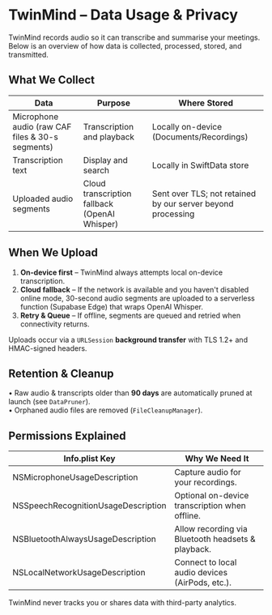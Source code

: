 # TwinMind – Data Usage & Privacy

TwinMind records audio so it can transcribe and summarise your meetings.  Below is an overview of how data is collected, processed, stored, and transmitted.

## What We Collect

| Data | Purpose | Where Stored |
|------|---------|--------------|
| Microphone audio (raw CAF files & 30-s segments) | Transcription and playback | Locally on-device (Documents/Recordings) |
| Transcription text | Display and search | Locally in SwiftData store |
| Uploaded audio segments | Cloud transcription fallback (OpenAI Whisper) | Sent over TLS; not retained by our server beyond processing |

## When We Upload

1. **On-device first** – TwinMind always attempts local on-device transcription.
2. **Cloud fallback** – If the network is available and you haven't disabled online mode, 30-second audio segments are uploaded to a serverless function (Supabase Edge) that wraps OpenAI Whisper.
3. **Retry & Queue** – If offline, segments are queued and retried when connectivity returns.

Uploads occur via a `URLSession` **background transfer** with TLS 1.2+ and HMAC-signed headers.

## Retention & Cleanup

• Raw audio & transcripts older than **90 days** are automatically pruned at launch (see `DataPruner`).  
• Orphaned audio files are removed (`FileCleanupManager`).

## Permissions Explained

| Info.plist Key | Why We Need It |
| --- | --- |
| NSMicrophoneUsageDescription | Capture audio for your recordings. |
| NSSpeechRecognitionUsageDescription | Optional on-device transcription when offline. |
| NSBluetoothAlwaysUsageDescription | Allow recording via Bluetooth headsets & playback. |
| NSLocalNetworkUsageDescription | Connect to local audio devices (AirPods, etc.). |

TwinMind never tracks you or shares data with third-party analytics. 